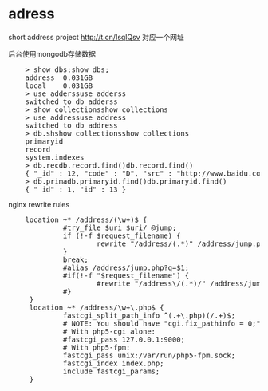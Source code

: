 # adress

short address project
http://t.cn/IsqlQsv
对应一个网址

后台使用mongodb存储数据
<pre>
    > show dbs;show dbs;
    address  0.031GB
    local    0.031GB
    > use adderssuse adderss
    switched to db adderss
    > show collectionsshow collections
    > use addressuse address
    switched to db address
    > db.shshow collectionsshow collections
    primaryid
    record
    system.indexes
    > db.recdb.record.find()db.record.find()
    { "_id" : 12, "code" : "D", "src" : "http://www.baidu.com", "srcmd5" : "bfa89e563d9509fbc5c6503dd50faf2e" }
    > db.primadb.primaryid.find()db.primaryid.find()
    { "_id" : 1, "id" : 13 }
</pre>

nginx rewrite rules
<pre>
    location ~* /address/(\w+)$ {
             #try_file $uri $uri/ @jump;
             if (!-f $request_filename) {
                     rewrite "/address/(.*)" /address/jump.php?q=$1 last;
             }
             break;
             #alias /address/jump.php?q=$1;
             #if(!-f "$request_filename") {
                     #rewrite "/address\/(.*)/" /address/jump.php?r=$1;
             #}
     }
     location ~* /address/\w+\.php$ {
             fastcgi_split_path_info ^(.+\.php)(/.+)$;
             # NOTE: You should have "cgi.fix_pathinfo = 0;" in php.ini
             # With php5-cgi alone:
             #fastcgi_pass 127.0.0.1:9000;
             # With php5-fpm:
             fastcgi_pass unix:/var/run/php5-fpm.sock;
             fastcgi_index index.php;
             include fastcgi_params;
     }
 </pre>
